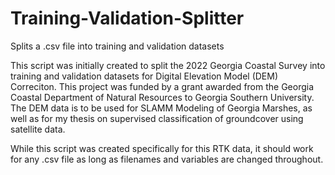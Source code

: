 # Training-Validation-Splitter
Splits a .csv file into training and validation datasets

This script was initially created to split the 2022 Georgia Coastal Survey into training and validation datasets for Digital Elevation Model (DEM) Correciton. This project was funded by a grant awarded from the Georgia Coastal Department of Natural Resources to Georgia Southern University. The DEM data is to be used for SLAMM Modeling of Georgia Marshes, as well as for my thesis on supervised classification of groundcover using satellite data.

While this script was created specifically for this RTK data, it should work for any .csv file as long as filenames and variables are changed throughout.
